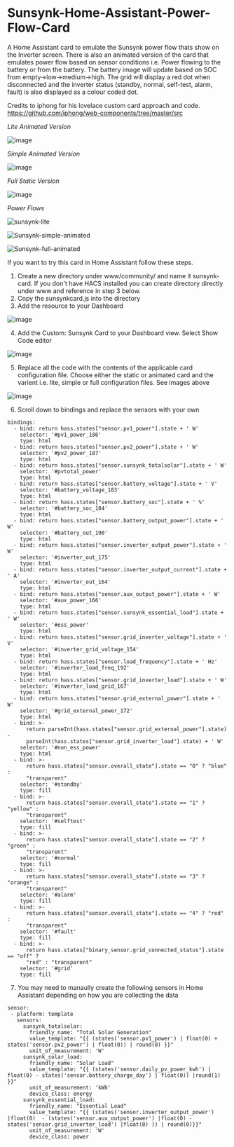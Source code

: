 # Sunsynk-Home-Assistant-Power-Flow-Card
A Home Assistant card to emulate the Sunsynk power flow thats show on the Inverter screen. There is also an animated version of the card that emulates power flow based on sensor conditions i.e. Power flowing to the battery or from the battery. The battery image will update based on SOC from empty->low->medium->high. The grid will display a red dot when disconnected and the inverter status (standby, normal, self-test, alarm, fault) is also displayed as a colour coded dot.

Credits to iphong for his lovelace custom card approach and code. https://github.com/iphong/web-components/tree/master/src

*Lite Animated Version*

![image](https://user-images.githubusercontent.com/7227275/233623453-25cc7c38-115f-4702-85be-9f2a6b7fb123.png)

*Simple Animated Version*

![image](https://user-images.githubusercontent.com/7227275/225121107-5830cf18-1e5a-40be-ad51-af0b59e44d97.png)

*Full Static Version*

![image](https://user-images.githubusercontent.com/7227275/224840218-0e450540-7870-46fd-a0bf-53352a6413d2.png)

*Power Flows*

![sunsynk-lite](https://user-images.githubusercontent.com/7227275/226348214-98dc4307-aac0-443c-83ce-b4ee6fffa69c.svg)

![Sunsynk-simple-animated](https://user-images.githubusercontent.com/7227275/224926146-ce121e6d-75a6-4299-ae61-52536937bb1b.svg)

![Sunsynk-full-animated](https://user-images.githubusercontent.com/7227275/224926168-f1c1441c-67c7-4b72-a289-9a4cba3cc1c9.svg)


If you want to try this card in Home Assistant follow these steps.

1. Create a new directory under www/community/ and name it sunsynk-card. If you don't have HACS installed you can create directory directly under www and reference in step 3 below.
2. Copy the sunsynkcard.js into the directory
3. Add the resource to your Dashboard 

![image](https://user-images.githubusercontent.com/7227275/224839022-a08f7819-59e2-420b-82e3-354052de1f19.png)

4. Add the Custom: Sunsynk Card to your Dashboard view. Select Show Code editor

![image](https://user-images.githubusercontent.com/7227275/224839119-278e002b-4465-4e9e-b87c-8e15f6067ef4.png)

5. Replace all the code with the contents of the applicable card configuration file. Choose either the static or animated card and the varient i.e. lite, simple or full configuration files. See images above

![image](https://user-images.githubusercontent.com/7227275/224839288-6ca158f8-fdc7-4f72-a2b8-7e1f1854e3c4.png)

6. Scroll down to bindings and replace the sensors with your own
```
bindings:
  - bind: return hass.states["sensor.pv1_power"].state + ' W'
    selector: '#pv1_power_186'
    type: html
  - bind: return hass.states["sensor.pv2_power"].state + ' W'
    selector: '#pv2_power_187'
    type: html
  - bind: return hass.states["sensor.sunsynk_totalsolar"].state + ' W'
    selector: '#pvtotal_power'
    type: html
  - bind: return hass.states["sensor.battery_voltage"].state + ' V'
    selector: '#battery_voltage_183'
    type: html
  - bind: return hass.states["sensor.battery_soc"].state + ' %'
    selector: '#battery_soc_184'
    type: html
  - bind: return hass.states["sensor.battery_output_power"].state + ' W'
    selector: '#battery_out_190'
    type: html
  - bind: return hass.states["sensor.inverter_output_power"].state + ' W'
    selector: '#inverter_out_175'
    type: html
  - bind: return hass.states["sensor.inverter_output_current"].state + ' A'
    selector: '#inverter_out_164'
    type: html
  - bind: return hass.states["sensor.aux_output_power"].state + ' W'
    selector: '#aux_power_166'
    type: html
  - bind: return hass.states["sensor.sunsynk_essential_load"].state + ' W'
    selector: '#ess_power'
    type: html
  - bind: return hass.states["sensor.grid_inverter_voltage"].state + ' V'
    selector: '#inverter_grid_voltage_154'
    type: html
  - bind: return hass.states["sensor.load_frequency"].state + ' Hz'
    selector: '#inverter_load_freq_192'
    type: html
  - bind: return hass.states["sensor.grid_inverter_load"].state + ' W'
    selector: '#inverter_load_grid_167'
    type: html
  - bind: return hass.states["sensor.grid_external_power"].state + ' W'
    selector: '#grid_external_power_172'
    type: html
  - bind: >-
      return parseInt(hass.states["sensor.grid_external_power"].state) -
      parseInt(hass.states["sensor.grid_inverter_load"].state) + ' W'
    selector: '#non_ess_power'
    type: html
  - bind: >-
      return hass.states["sensor.overall_state"].state == "0" ? "blue" :
      "transparent"
    selector: '#standby'
    type: fill
  - bind: >-
      return hass.states["sensor.overall_state"].state == "1" ? "yellow" :
      "transparent"
    selector: '#selftest'
    type: fill
  - bind: >-
      return hass.states["sensor.overall_state"].state == "2" ? "green" :
      "transparent"
    selector: '#normal'
    type: fill
  - bind: >-
      return hass.states["sensor.overall_state"].state == "3" ? "orange" :
      "transparent"
    selector: '#alarm'
    type: fill
  - bind: >-
      return hass.states["sensor.overall_state"].state == "4" ? "red" :
      "transparent"
    selector: '#fault'
    type: fill
  - bind: >-
      return hass.states["binary_sensor.grid_connected_status"].state == "off" ?
      "red" : "transparent"
    selector: '#grid'
    type: fill
 ```
 
 7. You may need to manaully create the following sensors in Home Assistant depending on how you are collecting the data
 
 ```
 sensor:
  - platform: template
    sensors:
      sunsynk_totalsolar:
        friendly_name: "Total Solar Generation"
        value_template: "{{ (states('sensor.pv1_power') | float(0) + states('sensor.pv2_power') | float(0)) | round(0) }}"
        unit_of_measurement: 'W'
      sunsynk_solar_load:
        friendly_name: "Solar Load"
        value_template: "{{ (states('sensor.daily_pv_power_kwh') | float(0) - states('sensor.battery_charge_day') | float(0)) |round(1) }}"
        unit_of_measurement: 'kWh'
        device_class: energy
      sunsynk_essential_load:
        friendly_name: "Essential Load"
        value_template: "{{ (states('sensor.inverter_output_power') |float(0)  - (states('sensor.aux_output_power') |float(0) - states('sensor.grid_inverter_load') |float(0) )) | round(0)}}"
        unit_of_measurement: 'W'
        device_class: power
 ```
